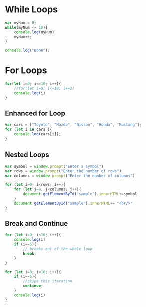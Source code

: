 # While Loops

```javascript
var myNum = 0;
while(myNum <= 10){
    console.log(myNum)
    myNum++;
}

console.log("Done");
```

# For Loops

```javascript
for(let i=0; i<=10; i++){
    //for(let i=0; i<=10; i+=2)
    console.log(i)
}
```

## Enhanced for Loop
```javascript
var cars = ["Toyoto", "Mazda", "Nissan", "Honda", "Mustang"];
for (let i in cars ){
    console.log(cars[i]);
}
```
## Nested Loops
```javascript
var symbol = window.prompt("Enter a symbol")
var rows = window.prompt("Enter the number of rows")
var columns = window.prompt("Enter the number of columns")

for (let i=0; i<rows; i++){
    for (let j=0; j<columns; j++){
        document.getElementById("sample").innerHTML+=symbol
    }
    document.getElementById("sample").innerHTML+= "<br/>"
}
```

## Break and Continue

```javascript
for (let i=0; i<10; i++){
    console.log(i)
    if (i==5){
        // breaks out of the whole loop
        break;
    }
}

for (let i=0; i<10; i++){
    if (i==5){
        //skips this iteration
        continue;
    }
    console.log(i)
}
```